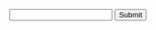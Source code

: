 <!-- old notation -->

<body>
    <form id="form" method="get">
        <input type="text" name="pokemon">
        <input type="submit">
        <datalist id="marcas">

        </datalist>
    </form>

    <div class="card" style="width: 18rem;">
        <img src="" class="card-img-top" alt="" id="sprite">
        <img src="" class="card-img-top" alt="" id="sprite1">
        <h5 class="card-title border text-center" id="p"></h5>
        <div class="card-body">
            <h6>Habilidades</h6>
            <!-- <h3> Ese es el mio perro </h3> -->
            <p class="card-text" id="abilities"></p>
        </div>
        <div id="quinta">

        </div>
    </div>